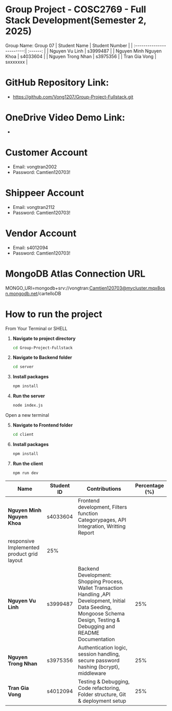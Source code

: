 # Group Project - COSC2769 - Full Stack Development(Semester 2, 2025)

Group Name: Group 07
| Student Name              | Student Number |
| :------------------------:| :------: |
| Nguyen Vu Linh            | s3999487 |
| Nguyen Minh Nguyen Khoa   | s4033604 |
| Nguyen Trong Nhan         | s3975356 |
| Tran Gia Vong             | sxxxxxxx |

# GitHub Repository Link:
- https://github.com/Vong1207/Group-Project-Fullstack.git

# OneDrive Video Demo Link:
- 

# Customer Account
- Email:    vongtran2002
- Password: Camtien120703!
# Shippeer Account
- Email:    vongtran2112
- Password: Camtien120703!

# Vendor Account
- Email:    s4012094
- Password: Camtien120703!

# MongoDB Atlas Connection URL
MONGO_URI=mongodb+srv://vongtran:Camtien120703@mycluster.mqx8osn.mongodb.net/cartelloDB

# How to run the project
From Your Terminal or SHELL

1. **Navigate to project directory**
   ```bash
   cd Group-Project-Fullstack
   ```
2. **Navigate to Backend folder**
    ```bash
   cd server
   ```

3. **Install packages**
   ```bash
   npm install
   ```
4. **Run the server**
    ```bash
   node index.js
   ```
Open a new terminal

5. **Navigate to Frontend folder**
    ```bash
   cd client
   ```
6. **Install packages**
    ```bash
   npm install
   ```
4. **Run the client**
    ```bash
   npm run dev
   ```
| Name                        | Student ID | Contributions                                                                           | Percentage (%) |
| --------------------------- | ---------- | --------------------------------------------------------------------------------------- | -------------- |
| **Nguyen Minh Nguyen Khoa** | s4033604   | Frontend development, Filters function Categorypages, API Integration,  Writting Report |                |
                                             responsive Implemented product grid layout                                              |      25%       |
| **Nguyen Vu Linh**          | s3999487   | Backend Development: Shopping Process, Wallet Transaction Handling ,API Development, Initial Data Seeding, Mongoose Schema Design, Testing & Debugging and README Documentation | 25%            |
| **Nguyen Trong Nhan**       | s3975356   | Authentication logic, session handling, secure password hashing (bcrypt), middleware    | 25%            |
| **Tran Gia Vong**           | s4012094   | Testing & Debugging, Code refactoring, Folder structure, Git & deployment setup         | 25%            |


